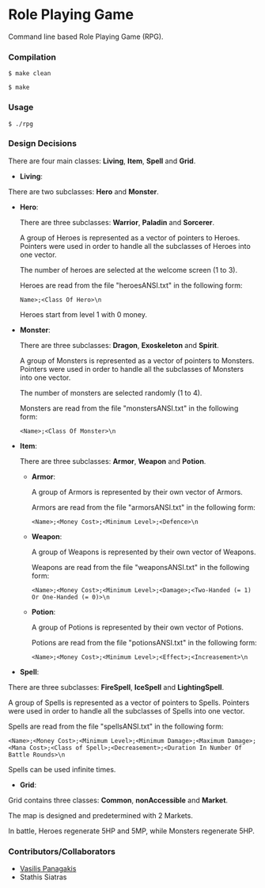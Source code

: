 # Role Playing Game
Command line based Role Playing Game (RPG).

### Compilation
`$ make clean`

`$ make`

### Usage
`$ ./rpg`

### Design Decisions
There are four main classes: **Living**, **Item**, **Spell** and **Grid**.
- **Living**:

 There are two subclasses: **Hero** and **Monster**.
 - **Hero**: 
 
   There are three subclasses: **Warrior**, **Paladin** and **Sorcerer**.
 
   A group of Heroes is represented as a vector of pointers to Heroes. Pointers were used in order to handle all the subclasses of Heroes into one vector.

   The number of heroes are selected at the welcome screen (1 to 3).

   Heroes are read from the file "heroesANSI.txt" in the following form:
   
   `Name>;<Class Of Hero>\n`

   Heroes start from level 1 with 0 money.

 - **Monster**: 
 
   There are three subclasses: **Dragon**, **Exoskeleton** and **Spirit**.

   A group of Monsters is represented as a vector of pointers to Monsters. Pointers were used in order to handle all the subclasses of Monsters into one vector.

   The number of monsters are selected randomly (1 to 4).

   Monsters are read from the file "monstersANSI.txt" in the following form:

   `<Name>;<Class Of Monster>\n`

 - **Item**:

   There are three subclasses: **Armor**, **Weapon** and **Potion**.

   - **Armor**:

     A group of Armors is represented by their own vector of Armors.

     Armors are read from the file "armorsANSI.txt" in the following form:

     `<Name>;<Money Cost>;<Minimum Level>;<Defence>\n`

   - **Weapon**:

     A group of Weapons is represented by their own vector of Weapons.

     Weapons are read from the file "weaponsANSI.txt" in the following form:

     `<Name>;<Money Cost>;<Minimum Level>;<Damage>;<Two-Handed (= 1) Or One-Handed (= 0)>\n`

   - **Potion**:

     A group of Potions is represented by their own vector of Potions.

     Potions are read from the file "potionsANSI.txt" in the following form:

     `<Name>;<Money Cost>;<Minimum Level>;<Effect>;<Increasement>\n`

- **Spell**:

 There are three subclasses: **FireSpell**, **IceSpell** and **LightingSpell**.

 A group of Spells is represented as a vector of pointers to Spells. Pointers were used in order to handle all the subclasses of Spells into one vector.

 Spells are read from the file "spellsANSI.txt" in the following form:

 `<Name>;<Money Cost>;<Minimum Level>;<Minimum Damage>;<Maximum Damage>;<Mana Cost>;<Class of Spell>;<Decreasement>;<Duration In Number Of Battle Rounds>\n`

 Spells can be used infinite times.

- **Grid**:

 Grid contains three classes: **Common**, **nonAccessible** and **Market**.

 The map is designed and predetermined with 2 Markets.

 In battle, Heroes regenerate 5HP and 5MP, while Monsters regenerate 5HP.
 
### Contributors/Collaborators
- [Vasilis Panagakis](https://github.com/VasPan "Vasilis Panagakis")
- Stathis Siatras